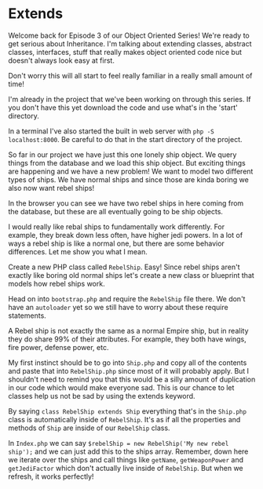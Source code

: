 # Extends

Welcome back for Episode 3 of our Object Oriented Series! We're ready
to get serious about Inheritance. I'm talking about extending classes,
abstract classes, interfaces, stuff that really makes object oriented
code nice but doesn't always look easy at first.

Don't worry this will all start to feel really familiar in a really 
small amount of time!

I'm already in the project that we've been working on through this series.
If you don't have this yet download the code and use what's in the 'start'
directory.

In a terminal I've also started the built in web server with `php -S localhost:8000`.
Be careful to do that in the start directory of the project.

So far in our project we have just this one lonely ship object. We query things
from the database and we load this ship object. But exciting things are happening
and we have a new problem! We want to model two different types of ships. We have
normal ships and since those are kinda boring we also now want rebel ships!

In the browser you can see we have two rebel ships in here coming from the database,
but these are all eventually going to be ship objects.

I would really like rebal ships to fundamentally work differently. For example, they
break down less often, have higher jedi powers. In a lot of ways a rebel ship is like
a normal one, but there are some behavior differences. Let me show you what I mean. 

Create a new PHP class called `RebelShip`. Easy! Since rebel ships aren't exactly
like boring old normal ships let's create a new class or blueprint that models 
how rebel ships work. 

Head on into `bootstrap.php` and require the `RebelShip` file there. We don't have
an `autoloader` yet so we still have to worry about these require statements. 

A Rebel ship is not exactly the same as a normal Empire ship, but in reality they do
share 99% of their attributes. For example, they both have wings, fire power, defense
power, etc. 

My first instinct should be to go into `Ship.php` and copy all of the contents and
paste that into `RebelShip.php` since most of it will probably apply. But I shouldn't
need to remind you that this would be a silly amount of duplication in our code which
would make everyone sad. This is our chance to let classes help us not be sad by using
the extends keyword.

By saying `class RebelShip extends Ship` everything that's in the `Ship.php` class
is automatically inside of `RebelShip`. It's as if all the properties and methods
of `Ship` are inside of our `RebelShip` class. 

In `Index.php` we can say `$rebelShip = new RebelShip('My new rebel ship');` and we
can just add this to the ships array. Remember, down here we iterate over the ships
and call things like `getName`, `getWeaponPower` and `getJediFactor` which don't
actually live inside of `RebelShip`. But when we refresh, it works perfectly!


